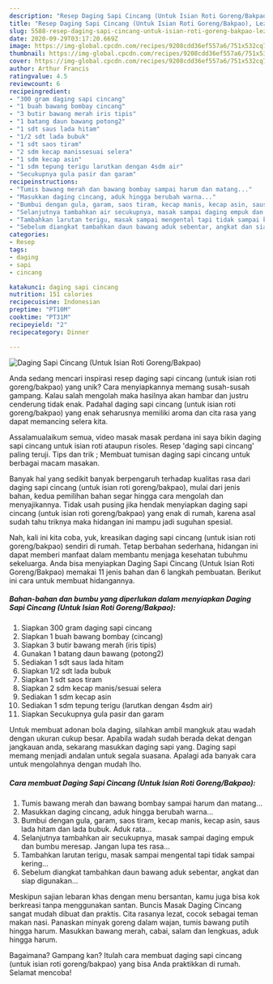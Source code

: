 ```yaml
---
description: "Resep Daging Sapi Cincang (Untuk Isian Roti Goreng/Bakpao), Lezat"
title: "Resep Daging Sapi Cincang (Untuk Isian Roti Goreng/Bakpao), Lezat"
slug: 5588-resep-daging-sapi-cincang-untuk-isian-roti-goreng-bakpao-lezat
date: 2020-09-29T03:17:20.669Z
image: https://img-global.cpcdn.com/recipes/9208cdd36ef557a6/751x532cq70/daging-sapi-cincang-untuk-isian-roti-gorengbakpao-foto-resep-utama.jpg
thumbnail: https://img-global.cpcdn.com/recipes/9208cdd36ef557a6/751x532cq70/daging-sapi-cincang-untuk-isian-roti-gorengbakpao-foto-resep-utama.jpg
cover: https://img-global.cpcdn.com/recipes/9208cdd36ef557a6/751x532cq70/daging-sapi-cincang-untuk-isian-roti-gorengbakpao-foto-resep-utama.jpg
author: Arthur Francis
ratingvalue: 4.5
reviewcount: 6
recipeingredient:
- "300 gram daging sapi cincang"
- "1 buah bawang bombay cincang"
- "3 butir bawang merah iris tipis"
- "1 batang daun bawang potong2"
- "1 sdt saus lada hitam"
- "1/2 sdt lada bubuk"
- "1 sdt saos tiram"
- "2 sdm kecap manissesuai selera"
- "1 sdm kecap asin"
- "1 sdm tepung terigu larutkan dengan 4sdm air"
- "Secukupnya gula pasir dan garam"
recipeinstructions:
- "Tumis bawang merah dan bawang bombay sampai harum dan matang..."
- "Masukkan daging cincang, aduk hingga berubah warna..."
- "Bumbui dengan gula, garam, saos tiram, kecap manis, kecap asin, saus lada hitam dan lada bubuk. Aduk rata..."
- "Selanjutnya tambahkan air secukupnya, masak sampai daging empuk dan bumbu meresap. Jangan lupa tes rasa..."
- "Tambahkan larutan terigu, masak sampai mengental tapi tidak sampai kering..."
- "Sebelum diangkat tambahkan daun bawang aduk sebentar, angkat dan siap digunakan..."
categories:
- Resep
tags:
- daging
- sapi
- cincang

katakunci: daging sapi cincang 
nutrition: 151 calories
recipecuisine: Indonesian
preptime: "PT10M"
cooktime: "PT31M"
recipeyield: "2"
recipecategory: Dinner

---
```



![Daging Sapi Cincang (Untuk Isian Roti Goreng/Bakpao)](https://img-global.cpcdn.com/recipes/9208cdd36ef557a6/751x532cq70/daging-sapi-cincang-untuk-isian-roti-gorengbakpao-foto-resep-utama.jpg)

Anda sedang mencari inspirasi resep daging sapi cincang (untuk isian roti goreng/bakpao) yang unik? Cara menyiapkannya memang susah-susah gampang. Kalau salah mengolah maka hasilnya akan hambar dan justru cenderung tidak enak. Padahal daging sapi cincang (untuk isian roti goreng/bakpao) yang enak seharusnya memiliki aroma dan cita rasa yang dapat memancing selera kita.

Assalamualaikum semua, video masak masak perdana ini saya bikin daging sapi cincang untuk isian roti ataupun risoles. Resep &#39;daging sapi cincang&#39; paling teruji. Tips dan trik ; Membuat tumisan daging sapi cincang untuk berbagai macam masakan.

Banyak hal yang sedikit banyak berpengaruh terhadap kualitas rasa dari daging sapi cincang (untuk isian roti goreng/bakpao), mulai dari jenis bahan, kedua pemilihan bahan segar hingga cara mengolah dan menyajikannya. Tidak usah pusing jika hendak menyiapkan daging sapi cincang (untuk isian roti goreng/bakpao) yang enak di rumah, karena asal sudah tahu triknya maka hidangan ini mampu jadi suguhan spesial.


Nah, kali ini kita coba, yuk, kreasikan daging sapi cincang (untuk isian roti goreng/bakpao) sendiri di rumah. Tetap berbahan sederhana, hidangan ini dapat memberi manfaat dalam membantu menjaga kesehatan tubuhmu sekeluarga. Anda bisa menyiapkan Daging Sapi Cincang (Untuk Isian Roti Goreng/Bakpao) memakai 11 jenis bahan dan 6 langkah pembuatan. Berikut ini cara untuk membuat hidangannya.

<!--inarticleads1-->

##### Bahan-bahan dan bumbu yang diperlukan dalam menyiapkan Daging Sapi Cincang (Untuk Isian Roti Goreng/Bakpao):

1. Siapkan 300 gram daging sapi cincang
1. Siapkan 1 buah bawang bombay (cincang)
1. Siapkan 3 butir bawang merah (iris tipis)
1. Gunakan 1 batang daun bawang (potong2)
1. Sediakan 1 sdt saus lada hitam
1. Siapkan 1/2 sdt lada bubuk
1. Siapkan 1 sdt saos tiram
1. Siapkan 2 sdm kecap manis/sesuai selera
1. Sediakan 1 sdm kecap asin
1. Sediakan 1 sdm tepung terigu (larutkan dengan 4sdm air)
1. Siapkan Secukupnya gula pasir dan garam


Untuk membuat adonan bola daging, silahkan ambil mangkuk atau wadah dengan ukuran cukup besar. Apabila wadah sudah berada dekat dengan jangkauan anda, sekarang masukkan daging sapi yang. Daging sapi memang menjadi andalan untuk segala suasana. Apalagi ada banyak cara untuk mengolahnya dengan mudah lho. 

<!--inarticleads2-->

##### Cara membuat Daging Sapi Cincang (Untuk Isian Roti Goreng/Bakpao):

1. Tumis bawang merah dan bawang bombay sampai harum dan matang...
1. Masukkan daging cincang, aduk hingga berubah warna...
1. Bumbui dengan gula, garam, saos tiram, kecap manis, kecap asin, saus lada hitam dan lada bubuk. Aduk rata...
1. Selanjutnya tambahkan air secukupnya, masak sampai daging empuk dan bumbu meresap. Jangan lupa tes rasa...
1. Tambahkan larutan terigu, masak sampai mengental tapi tidak sampai kering...
1. Sebelum diangkat tambahkan daun bawang aduk sebentar, angkat dan siap digunakan...


Meskipun sajian lebaran khas dengan menu bersantan, kamu juga bisa kok berkreasi tanpa menggunakan santan. Buncis Masak Daging Cincang sangat mudah dibuat dan praktis. Cita rasanya lezat, cocok sebagai teman makan nasi. Panaskan minyak goreng dalam wajan, tumis bawang putih hingga harum. Masukkan bawang merah, cabai, salam dan lengkuas, aduk hingga harum. 

Bagaimana? Gampang kan? Itulah cara membuat daging sapi cincang (untuk isian roti goreng/bakpao) yang bisa Anda praktikkan di rumah. Selamat mencoba!
